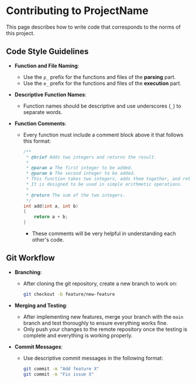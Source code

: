 
# Contributing to ProjectName

This page describes how to write code that corresponds to the norms of this project.

## Code Style Guidelines

- **Function and File Naming**:
  - Use the `p_` prefix for the functions and files of the **parsing** part.
  - Use the `e_` prefix for the functions and files of the **execution** part.
  
- **Descriptive Function Names**:
  - Function names should be descriptive and use underscores (`_`) to separate words.
  
- **Function Comments**:
  - Every function must include a comment block above it that follows this format:

    ```c
    /**
     * @brief Adds two integers and returns the result.
     * 
     * @param a The first integer to be added.
     * @param b The second integer to be added.
     * This function takes two integers, adds them together, and returns the result.
     * It is designed to be used in simple arithmetic operations.
     * 
     * @return The sum of the two integers.
     */
    int add(int a, int b)
    {
        return a + b;
    }
    ```

    - These comments will be very helpful in understanding each other's code.

## Git Workflow

- **Branching**:
  - After cloning the git repository, create a new branch to work on:
    ```bash
    git checkout -b feature/new-feature
    ```

- **Merging and Testing**:
  - After implementing new features, merge your branch with the `main` branch and test thoroughly to ensure everything works fine.
  - Only push your changes to the remote repository once the testing is complete and everything is working properly.

- **Commit Messages**:
  - Use descriptive commit messages in the following format:
    ```bash
    git commit -m "Add feature X"
    git commit -m "Fix issue X"
    ```


